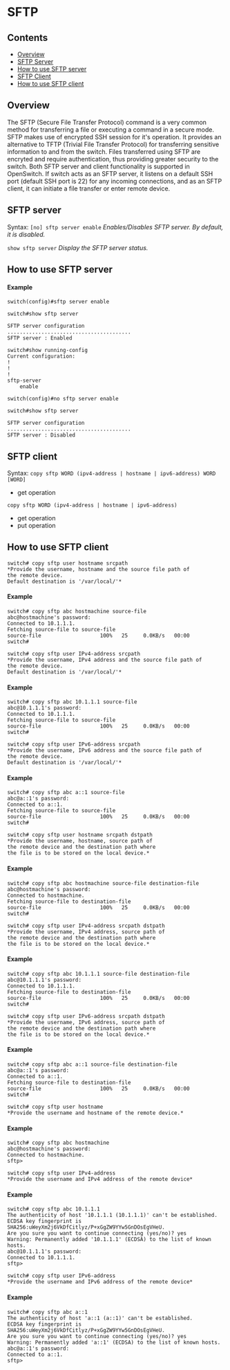 # SFTP

## Contents
   - [Overview](#overview)
   - [SFTP Server](#sftp-server)
   - [How to use SFTP server](#how-to-use-sftp-server)
   - [SFTP Client](#sftp-client)
   - [How to use SFTP client](#how-to-use-sftp-client)

## Overview
The SFTP (Secure File Transfer Protocol) command is a very common method for transferring a file or executing a command in a secure mode. SFTP makes use of encrypted SSH session for it's operation. It provides an alternative to TFTP (Trivial File Transfer Protocol) for transferring sensitive information to and from the switch.
Files transferred using SFTP are encryted and require authentication, thus providing greater security to the switch.
Both SFTP server and client functionality is supported in OpenSwitch. If switch acts as an SFTP server, it listens on a default SSH port (default SSH port is 22) for any incoming connections, and as an SFTP client, it can initiate a file transfer or enter remote device.

## SFTP server
Syntax:
`[no] sftp server enable`
*Enables/Disables SFTP server. By default, it is disabled.*

`show sftp server`
*Display the SFTP server status.*

## How to use SFTP server

#### Example

```
switch(config)#sftp server enable

switch#show sftp server

SFTP server configuration
........................................
SFTP server : Enabled

switch#show running-config
Current configuration:
!
!
!
sftp-server
    enable

switch(config)#no sftp server enable

switch#show sftp server

SFTP server configuration
........................................
SFTP server : Disabled
```

## SFTP client
Syntax:
`copy sftp WORD (ipv4-address | hostname | ipv6-address) WORD [WORD]`
- get operation

`copy sftp WORD (ipv4-address | hostname | ipv6-address)`
- get operation
- put operation

## How to use SFTP client

```
switch# copy sftp user hostname srcpath
*Provide the username, hostname and the source file path of
the remote device.
Default destination is '/var/local/'*
```
#### Example
```
switch# copy sftp abc hostmachine source-file
abc@hostmachine's password:
Connected to 10.1.1.1.
Fetching source-file to source-file
source-file                   100%   25     0.0KB/s   00:00
switch#
```

```
switch# copy sftp user IPv4-address srcpath
*Provide the username, IPv4 address and the source file path of
the remote device.
Default destination is '/var/local/'*
```
#### Example
```
switch# copy sftp abc 10.1.1.1 source-file
abc@10.1.1.1's password:
Connected to 10.1.1.1.
Fetching source-file to source-file
source-file                   100%   25     0.0KB/s   00:00
switch#
```

```
switch# copy sftp user IPv6-address srcpath
*Provide the username, IPv6 address and the source file path of
the remote device.
Default destination is '/var/local/'*
```
#### Example
```
switch# copy sftp abc a::1 source-file
abc@a::1's password:
Connected to a::1.
Fetching source-file to source-file
source-file                   100%   25     0.0KB/s   00:00
switch#
```

```
switch# copy sftp user hostname srcpath dstpath
*Provide the username, hostname, source path of
the remote device and the destination path where
the file is to be stored on the local device.*
```
#### Example
```
switch# copy sftp abc hostmachine source-file destination-file
abc@hostmachine's password:
Connected to hostmachine.
Fetching source-file to destination-file
source-file                   100%   25     0.0KB/s   00:00
switch#
```

```
switch# copy sftp user IPv4-address srcpath dstpath
*Provide the username, IPv4 address, source path of
the remote device and the destination path where
the file is to be stored on the local device.*
```
#### Example
```
switch# copy sftp abc 10.1.1.1 source-file destination-file
abc@10.1.1.1's password:
Connected to 10.1.1.1.
Fetching source-file to destination-file
source-file                   100%   25     0.0KB/s   00:00
switch#
```

```
switch# copy sftp user IPv6-address srcpath dstpath
*Provide the username, IPv6 address, source path of
the remote device and the destination path where
the file is to be stored on the local device.*
```
#### Example
```
switch# copy sftp abc a::1 source-file destination-file
abc@a::1's password:
Connected to a::1.
Fetching source-file to destination-file
source-file                   100%   25     0.0KB/s   00:00
switch#
```

```
switch# copy sftp user hostname
*Provide the username and hostname of the remote device.*
```
#### Example
```
switch# copy sftp abc hostmachine
abc@hostmachine's password:
Connected to hostmachine.
sftp>
```

```
switch# copy sftp user IPv4-address
*Provide the username and IPv4 address of the remote device*
```

#### Example
```
switch# copy sftp abc 10.1.1.1
The authenticity of host '10.1.1.1 (10.1.1.1)' can't be established.
ECDSA key fingerprint is SHA256:uWeyXm2j6VkDfCitlyz/P+xGgZW9YYw5GnDOsEgVHeU.
Are you sure you want to continue connecting (yes/no)? yes
Warning: Permanently added '10.1.1.1' (ECDSA) to the list of known hosts.
abc@10.1.1.1's password:
Connected to 10.1.1.1.
sftp>
```
```
switch# copy sftp user IPv6-address
*Provide the username and IPv6 address of the remote device*
```
#### Example
```
switch# copy sftp abc a::1
The authenticity of host 'a::1 (a::1)' can't be established.
ECDSA key fingerprint is SHA256:uWeyXm2j6VkDfCitlyz/P+xGgZW9YYw5GnDOsEgVHeU.
Are you sure you want to continue connecting (yes/no)? yes
Warning: Permanently added 'a::1' (ECDSA) to the list of known hosts.
abc@a::1's password:
Connected to a::1.
sftp>
```
